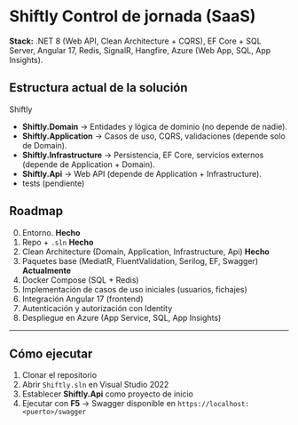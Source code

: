 # Shiftly  Control de jornada (SaaS)

**Stack:** .NET 8 (Web API, Clean Architecture + CQRS), EF Core + SQL Server, Angular 17, Redis, SignalR, Hangfire, Azure (Web App, SQL, App Insights).

## Estructura actual de la solución
Shiftly 
- **Shiftly.Domain** → Entidades y lógica de dominio (no depende de nadie).  
- **Shiftly.Application** → Casos de uso, CQRS, validaciones (depende solo de Domain).  
- **Shiftly.Infrastructure** → Persistencia, EF Core, servicios externos (depende de Application + Domain).  
- **Shiftly.Api** → Web API (depende de Application + Infrastructure).  
- tests (pendiente)

## Roadmap
0. Entorno. **Hecho**
1. Repo + `.sln` **Hecho** 
2. Clean Architecture (Domain, Application, Infrastructure, Api) **Hecho**
3. Paquetes base (MediatR, FluentValidation, Serilog, EF, Swagger)  **Actualmente**  
4. Docker Compose (SQL + Redis)  
5. Implementación de casos de uso iniciales (usuarios, fichajes)  
6. Integración Angular 17 (frontend)  
7. Autenticación y autorización con Identity  
8. Despliegue en Azure (App Service, SQL, App Insights)

---

## Cómo ejecutar
1. Clonar el repositorio  
2. Abrir `Shiftly.sln` en Visual Studio 2022  
3. Establecer **Shiftly.Api** como proyecto de inicio  
4. Ejecutar con **F5** → Swagger disponible en `https://localhost:<puerto>/swagger`  
